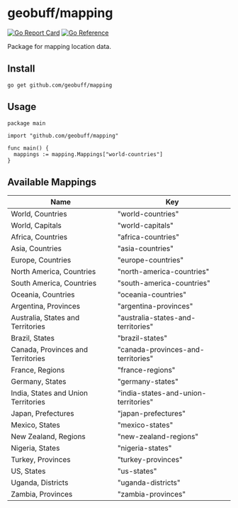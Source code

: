 # geobuff/mapping
[![Go Report Card](https://goreportcard.com/badge/github.com/geobuff/mapping)](https://goreportcard.com/report/github.com/geobuff/mapping)
[![Go Reference](https://pkg.go.dev/badge/github.com/geobuff/mapping.svg)](https://pkg.go.dev/github.com/geobuff/mapping)

Package for mapping location data.

## Install
```
go get github.com/geobuff/mapping
```

## Usage

```
package main

import "github.com/geobuff/mapping"

func main() {
  mappings := mapping.Mappings["world-countries"]
}
```

## Available Mappings

| Name | Key |
| --- | --- |
| World, Countries | "world-countries" |
| World, Capitals | "world-capitals" |
| Africa, Countries | "africa-countries" |
| Asia, Countries | "asia-countries" |
| Europe, Countries | "europe-countries" |
| North America, Countries | "north-america-countries" |
| South America, Countries | "south-america-countries" |
| Oceania, Countries | "oceania-countries" |
| Argentina, Provinces | "argentina-provinces" |
| Australia, States and Territories | "australia-states-and-territories" |
| Brazil, States | "brazil-states" |
| Canada, Provinces and Territories | "canada-provinces-and-territories" |
| France, Regions | "france-regions" |
| Germany, States | "germany-states" |
| India, States and Union Territories | "india-states-and-union-territories" |
| Japan, Prefectures | "japan-prefectures" |
| Mexico, States | "mexico-states" |
| New Zealand, Regions | "new-zealand-regions" |
| Nigeria, States | "nigeria-states" |
| Turkey, Provinces | "turkey-provinces" |
| US, States | "us-states" |
| Uganda, Districts | "uganda-districts" |
| Zambia, Provinces | "zambia-provinces" |
